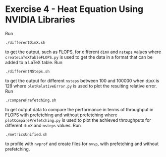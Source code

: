 # Exercise 4 - Heat Equation Using NVIDIA Libraries

Run

```
./differentDimX.sh
```

to get the output, such as FLOPS, for different `dimX` and `nsteps` values where `createLaTeXTableFLOPS.py` is used to get the data in a format that can be added to a LaTeX table. Run

```
./differentNSteps.sh
```

to get the output for different `nsteps` between 100 and 100000 when `dimX` is 128 where `plotRelativeError.py` is used to plot the resulting relative error. Run

```
./comparePrefetching.sh
```

to get output data to compare the performance in terms of throughput in FLOPS with prefetching and without prefetching where `plotComparePrefetching.py` is used to plot the achieved throughputs for different `dimX` and `nsteps` values. Run

```
./metricsUnified.sh
```

to profile with `nvprof` and create files for `nvvp`, with prefetching and without prefetching.
